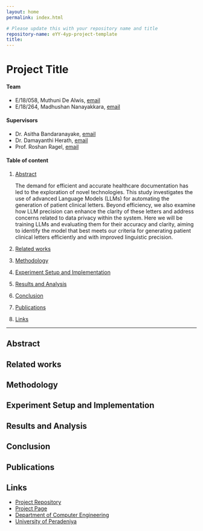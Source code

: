```yaml
---
layout: home
permalink: index.html

# Please update this with your repository name and title
repository-name: eYY-4yp-project-template
title:
---
```


[comment]: # "This is the standard layout for the project, but you can clean this and use your own template"

# Project Title

#### Team

- E/18/058, Muthuni De Alwis, [email](e18058@eng.pdn.ac.lk)
- E/18/264, Madhushan Nanayakkara, [email](e18264@eng.pdn.ac.lk)

#### Supervisors

- Dr. Asitha Bandaranayake, [email](asithab@eng.pdn.ac.lk)
- Dr. Damayanthi Herath, [email](damayanthiherath@eng.pdn.ac.lk)
- Prof. Roshan Ragel, [email](roshanr@eng.pdn.ac.lk)

#### Table of content

1. [Abstract](#abstract)

   The demand for efficient and accurate healthcare documentation has led to the exploration of novel technologies. This study investigates the use of advanced Language Models (LLMs) for automating the generation of patient clinical letters. Beyond efficiency, we also examine how LLM precision can enhance the clarity of these letters and address concerns related to data privacy within the system. Here we will be training LLMs and evaluating them for their accuracy and clarity, aiming to identify the model that best meets our criteria for generating patient clinical letters efficiently and with improved linguistic precision.

2. [Related works](#related-works)
3. [Methodology](#methodology)
4. [Experiment Setup and Implementation](#experiment-setup-and-implementation)
5. [Results and Analysis](#results-and-analysis)
6. [Conclusion](#conclusion)
7. [Publications](#publications)
8. [Links](#links)

---

<!-- 
DELETE THIS SAMPLE before publishing to GitHub Pages !!!
This is a sample image, to show how to add images to your page. To learn more options, please refer [this](https://projects.ce.pdn.ac.lk/docs/faq/how-to-add-an-image/)
![Sample Image](./images/sample.png) 
-->


## Abstract

## Related works

## Methodology

## Experiment Setup and Implementation

## Results and Analysis

## Conclusion

## Publications
[//]: # "Note: Uncomment each once you uploaded the files to the repository"

<!-- 1. [Semester 7 report](./) -->
<!-- 2. [Semester 7 slides](./) -->
<!-- 3. [Semester 8 report](./) -->
<!-- 4. [Semester 8 slides](./) -->
<!-- 5. Author 1, Author 2 and Author 3 "Research paper title" (2021). [PDF](./). -->


## Links

[//]: # ( NOTE: EDIT THIS LINKS WITH YOUR REPO DETAILS )

- [Project Repository](https://github.com/cepdnaclk/e18-4yp-Generating-Patient-Clinical-Letters-Using-LLMs)
- [Project Page](https://cepdnaclk.github.io/e18-4yp-Generating-Patient-Clinical-Letters-Using-LLMs)
- [Department of Computer Engineering](http://www.ce.pdn.ac.lk/)
- [University of Peradeniya](https://eng.pdn.ac.lk/)

[//]: # "Please refer this to learn more about Markdown syntax"
[//]: # "https://github.com/adam-p/markdown-here/wiki/Markdown-Cheatsheet"
